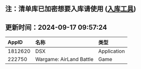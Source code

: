 ## 注：清单库已加密想要入库请使用 ([入库工具](https://github.com/BlankTMing/ManifestAutoUpdate/releases))

## 更新时间：2024-09-17 09:57:24
| AppID | 名称 | 类型  |
| :-------------------- | :----------------------------- | :----------- |
| 1812620 | DSX| Application |
| 222750 | Wargame: AirLand Battle| Game |
